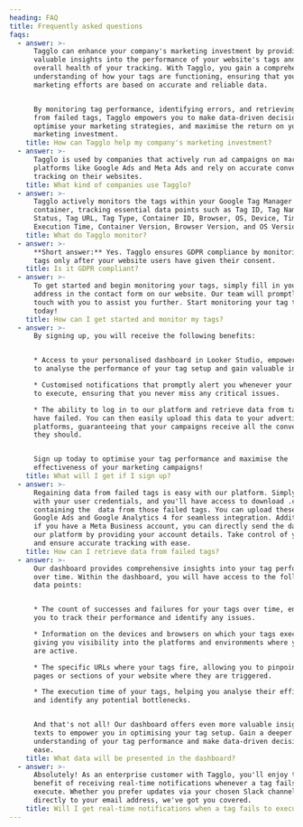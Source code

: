 ```yaml
---
heading: FAQ
title: Frequently asked questions
faqs:
  - answer: >-
      Tagglo can enhance your company's marketing investment by providing
      valuable insights into the performance of your website's tags and the
      overall health of your tracking. With Tagglo, you gain a comprehensive
      understanding of how your tags are functioning, ensuring that your
      marketing efforts are based on accurate and reliable data. 


      By monitoring tag performance, identifying errors, and retrieving data
      from failed tags, Tagglo empowers you to make data-driven decisions,
      optimise your marketing strategies, and maximise the return on your
      marketing investment.
    title: How can Tagglo help my company's marketing investment?
  - answer: >-
      Tagglo is used by companies that actively run ad campaigns on marketing
      platforms like Google Ads and Meta Ads and rely on accurate conversion
      tracking on their websites.
    title: What kind of companies use Tagglo?
  - answer: >-
      Tagglo actively monitors the tags within your Google Tag Manager
      container, tracking essential data points such as Tag ID, Tag Name, Tag
      Status, Tag URL, Tag Type, Container ID, Browser, OS, Device, Timestamp,
      Execution Time, Container Version, Browser Version, and OS Version.
    title: What do Tagglo monitor?
  - answer: >-
      **Short answer:** Yes. Tagglo ensures GDPR compliance by monitoring your
      tags only after your website users have given their consent.
    title: Is it GDPR compliant?
  - answer: >-
      To get started and begin monitoring your tags, simply fill in your email
      address in the contact form on our website. Our team will promptly get in
      touch with you to assist you further. Start monitoring your tag tracking
      today!
    title: How can I get started and monitor my tags?
  - answer: >-
      By signing up, you will receive the following benefits:


      * Access to your personalised dashboard in Looker Studio, empowering you
      to analyse the performance of your tag setup and gain valuable insights.

      * Customised notifications that promptly alert you whenever your tags fail
      to execute, ensuring that you never miss any critical issues.

      * The ability to log in to our platform and retrieve data from tags that
      have failed. You can then easily upload this data to your advertising
      platforms, guaranteeing that your campaigns receive all the conversions
      they should.


      Sign up today to optimise your tag performance and maximise the
      effectiveness of your marketing campaigns!
    title: What will I get if I sign up?
  - answer: >-
      Regaining data from failed tags is easy with our platform. Simply log in
      with your user credentials, and you'll have access to download .csv files
      containing the  data from those failed tags. You can upload these files to
      Google Ads and Google Analytics 4 for seamless integration. Additionally,
      if you have a Meta Business account, you can directly send the data from
      our platform by providing your account details. Take control of your data
      and ensure accurate tracking with ease.
    title: How can I retrieve data from failed tags?
  - answer: >-
      Our dashboard provides comprehensive insights into your tag performance
      over time. Within the dashboard, you will have access to the following
      data points:


      * The count of successes and failures for your tags over time, enabling
      you to track their performance and identify any issues.

      * Information on the devices and browsers on which your tags execute,
      giving you visibility into the platforms and environments where your tags
      are active.

      * The specific URLs where your tags fire, allowing you to pinpoint the
      pages or sections of your website where they are triggered.

      * The execution time of your tags, helping you analyse their efficiency
      and identify any potential bottlenecks.


      And that's not all! Our dashboard offers even more valuable insights and
      texts to empower you in optimising your tag setup. Gain a deeper
      understanding of your tag performance and make data-driven decisions with
      ease.
    title: What data will be presented in the dashboard?
  - answer: >-
      Absolutely! As an enterprise customer with Tagglo, you'll enjoy the
      benefit of receiving real-time notifications whenever a tag fails to
      execute. Whether you prefer updates via your chosen Slack channel or
      directly to your email address, we've got you covered.
    title: Will I get real-time notifications when a tag fails to execute?
---
```


